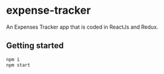# expense-tracker

An Expenses Tracker app that is coded in ReactJs and Redux.

## Getting started 

```bash
npm i
npm start
```
